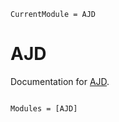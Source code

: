 ```@meta
CurrentModule = AJD
```

# AJD

Documentation for [AJD](https://github.com/erdenay16/AJD.jl).

```@index
```

```@autodocs
Modules = [AJD]
```